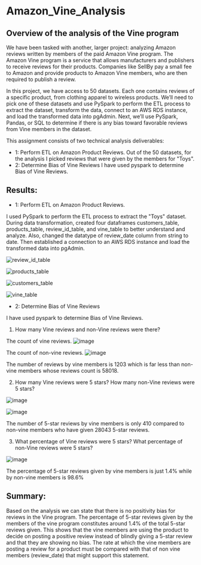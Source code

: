 # Amazon_Vine_Analysis

## Overview of the analysis of the Vine program
We have been tasked with another, larger project: analyzing Amazon reviews written by members of the paid Amazon Vine program. The Amazon Vine program is a service that allows manufacturers and publishers to receive reviews for their products. Companies like SellBy pay a small fee to Amazon and provide products to Amazon Vine members, who are then required to publish a review.

In this project, we have access to 50 datasets. Each one contains reviews of a specific product, from clothing apparel to wireless products. We’ll need to pick one of these datasets and use PySpark to perform the ETL process to extract the dataset, transform the data, connect to an AWS RDS instance, and load the transformed data into pgAdmin. Next, we’ll use PySpark, Pandas, or SQL to determine if there is any bias toward favorable reviews from Vine members in the dataset.

This assignment consists of two technical analysis deliverables:
* 1: Perform ETL on Amazon Product Reviews.
Out of the 50 datasets, for the analysis I picked reviews that were given by the members for "Toys".
* 2: Determine Bias of Vine Reviews
I have used pyspark to determine Bias of Vine Reviews.

## Results:
* 1: Perform ETL on Amazon Product Reviews. 
 
I used PySpark to perform the ETL process to extract the "Toys" dataset. During data transformation, created four dataframes customers_table, products_table, review_id_table, and vine_table to better understand and analyze. Also, changed the datatype of review_date column from string to date.
Then established a connection to an AWS RDS instance and load the transformed data into pgAdmin.

![review_id_table](https://user-images.githubusercontent.com/111020934/204787026-89de83d0-5399-4e1e-aa5e-7c919ae4399c.PNG)


![products_table](https://user-images.githubusercontent.com/111020934/204787069-ca42f578-b183-42eb-8d88-50baebe50800.PNG)


![customers_table](https://user-images.githubusercontent.com/111020934/204787089-8b7adda2-4d25-4ad9-9580-4440114a3126.PNG)


![vine_table](https://user-images.githubusercontent.com/111020934/204787109-89e978d2-4d80-4448-9031-71191857e0e1.PNG)

* 2: Determine Bias of Vine Reviews

I have used pyspark to determine Bias of Vine Reviews.

1. How many Vine reviews and non-Vine reviews were there?

The count of vine reviews.
![image](https://user-images.githubusercontent.com/111020934/204788497-51ecb316-cd7e-4f88-b5d4-de66392e54bc.png)


The count of non-vine reviews.
![image](https://user-images.githubusercontent.com/111020934/204788785-09d3f2fd-e126-40a0-be02-dc593005748c.png)

The number of reviews by vine members is 1203 which is far less than non-vine members whose reviews count is 58018.


2. How many Vine reviews were 5 stars? How many non-Vine reviews were 5 stars?

![image](https://user-images.githubusercontent.com/111020934/204788987-07702a0f-3353-4d6d-909e-65a25592a8dc.png)


![image](https://user-images.githubusercontent.com/111020934/204789115-9301a14e-95e3-4f69-b26d-0d7b3cc81aa4.png)

The number of 5-star reviews by vine members is only 410 compared to non-vine members who have given 28043 5-star reviews.


3. What percentage of Vine reviews were 5 stars? What percentage of non-Vine reviews were 5 stars?

![image](https://user-images.githubusercontent.com/111020934/204790251-3b287a55-f238-45bd-981f-7cee1b29f4f2.png)

The percentage of 5-star reviews given by vine members is just 1.4% while by non-vine members is 98.6%

## Summary:

Based on the analysis we can state that there is no positivity bias for reviews in the Vine program.
The percentage of 5-star reviews given by the members of the vine program constitutes around 1.4% of the total 5-star reviews given.
This shows that the vine members are using the product to decide on posting a positive review instead of blindly giving a 5-star review and that they are showing no bias.
The rate at which the vine members are posting a review for a product must be compared with that of non vine members (review_date) that might support this statement.

















